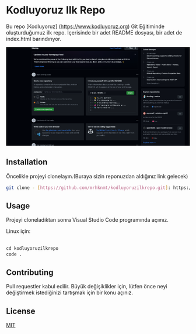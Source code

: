 # Kodluyoruz Ilk Repo

Bu repo [Kodluyoruz]  (https://www.kodluyoruz.org)  Git Eğitiminde oluşturduğumuz ilk repo. İçerisinde bir adet README dosyası, bir adet de index.html barındırıyor.

![github](github.png)

## lnstallation

Öncelikle projeyi clonelayın.(Buraya sizin reponuzdan aldığınız link gelecek)

```bash
git clone - [https://github.com/mrhknmt/kodluyoruzilkrepo.git]: https://github.com/mrhknmt/kodluyoruzilkrepo.git
```

## Usage

Projeyi cloneladıktan sonra Visual Studio Code programında açıınız.

Linux için:

```Linux

cd kodluyoruzilkrepo
code .
```

## Contributing

Pull requestler kabul edilir. Büyük değişiklikler için, lütfen önce neyi değiştirmek istediğinizi tartışmak için bir konu açınız.

## License

[MIT](https://choosealicense.com/licenses/mit/)
